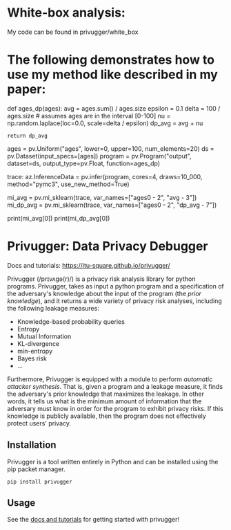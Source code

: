 # White-box analysis:
My code can be found in privugger/white_box

# The following demonstrates how to use my method like described in my paper:

def ages_dp(ages):
    avg = ages.sum() / ages.size
    epsilon = 0.1
    delta = 100 / ages.size # assumes ages are in the interval [0-100]
    nu = np.random.laplace(loc=0.0, scale=delta / epsilon)
    dp_avg = avg + nu

    return dp_avg

ages = pv.Uniform("ages", lower=0, upper=100, num_elements=20)
ds = pv.Dataset(input_specs=[ages])
program = pv.Program("output", dataset=ds, output_type=pv.Float, function=ages_dp)

trace: az.InferenceData = pv.infer(program, cores=4, draws=10_000, method="pymc3", use_new_method=True)

mi_avg = pv.mi_sklearn(trace, var_names=["ages0 - 2", "avg - 3"])
mi_dp_avg = pv.mi_sklearn(trace, var_names=["ages0 - 2", "dp_avg - 7"])

print(mi_avg[0])
print(mi_dp_avg[0])

# Privugger: Data Privacy Debugger

Docs and tutorials: https://itu-square.github.io/privugger/

Privugger (/prɪvʌɡə(r)/) is a privacy risk analysis library for python
programs.  Privugger, takes as input a python program and a
specification of the adversary's knowledge about the input of the
program (the _prior knowledge_), and it returns a wide variety of
privacy risk analyses, including the following leakage measures:

* Knowledge-based probability queries
* Entropy
* Mutual Information
* KL-divergence
* min-entropy
* Bayes risk
* ...

Furthermore, Privugger is equipped with a module to perform _automatic
attacker synthesis_. That is, given a program and a leakage measure,
it finds the adversary's prior knowledge that maximizes the
leakage. In other words, it tells us what is the minimum amount of
information that the adversary must know in order for the program to
exhibit privacy risks. If this knowledge is publicly available, then
the program does not effectively protect users' privacy.



## Installation 

Privugger is a tool written entirely in Python and can be installed using the pip packet manager.

`pip install privugger`

## Usage

See the [docs and tutorials](https://itu-square.github.io/privugger/) for getting started with privugger!

